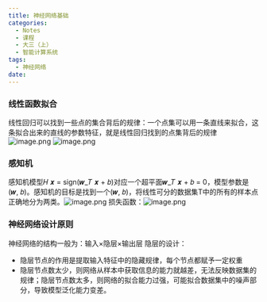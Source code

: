 ```yaml
---
title: 神经网络基础
categories:
  - Notes
  - 课程
  - 大三（上）
  - 智能计算系统
tags:
  - 神经网络
date:
---
```

### 线性函数拟合
线性回归可以找到一些点的集合背后的规律：一个点集可以用一条直线来拟合，这条拟合出来的直线的参数特征，就是线性回归找到的点集背后的规律
![image.png](https://cdn.jsdelivr.net/gh/zhengyangWang1/image@main/img/20230928082548.png)
![image.png](https://cdn.jsdelivr.net/gh/zhengyangWang1/image@main/img/20230928082934.png)

### 感知机
感知机模型𝐻 𝒙 = sign(𝒘_𝑇 𝒙 + 𝑏)对应一个超平面𝒘_𝑇 𝒙 + 𝑏 = 0，模型参数是(𝒘, 𝑏)。感知机的目标是找到一个(𝒘, 𝑏)，将线性可分的数据集T中的所有的样本点正确地分为两类。![image.png](https://cdn.jsdelivr.net/gh/zhengyangWang1/image@main/img/20230928084435.png)
损失函数：![image.png](https://cdn.jsdelivr.net/gh/zhengyangWang1/image@main/img/20230928084551.png)


### 神经网络设计原则
神经网络的结构一般为：输入×隐层×输出层
隐层的设计：
- 隐层节点的作用是提取输入特征中的隐藏规律，每个节点都赋予一定权重
- 隐层节点数太少，则网络从样本中获取信息的能力就越差，无法反映数据集的规律；隐层节点数太多，则网络的拟合能力过强，可能拟合数据集中的噪声部分，导致模型泛化能力变差。